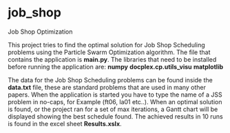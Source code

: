 # job_shop
Job Shop Optimization

This project tries to find the optimal solution for Job Shop Scheduling problems using the Particle Swarm Optimization algorithm.
The file that contains the application is **main.py**.
The libraries that need to be installed before running the application are:
  **numpy**
  **docplex.cp.utils_visu**
  **matplotlib**

The data for the Job Shop Scheduling problems can be found inside the **data.txt** file, these are standard problems that are used in many other papers.
When the application is started you have to type the name of a JSS problem in no-caps, for Example (ft06, la01 etc..).
When an optimal solution is found, or the project ran for a set of max iterations, a Gantt chart will be displayed showing the best schedule found.
The achieved results in 10 runs is found in the excel sheet **Results.xslx**.
